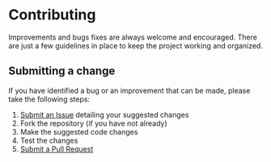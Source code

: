 # Contributing

Improvements and bugs fixes are always welcome and encouraged.
There are just a few guidelines in place to keep the project
working and organized.

## Submitting a change

If you have identified a bug or
an improvement that can be made, please take 
the following steps:

1. [Submit an Issue][submit_issue] detailing your suggested changes
2. Fork the repository (if you have not already)
3. Make the suggested code changes
4. Test the changes
5. [Submit a Pull Request][pull_request]

[submit_issue]: https://github.com/N02870941/java_data_structures/issues/new
[pull_request]: https://github.com/N02870941/java_data_structures/pulls